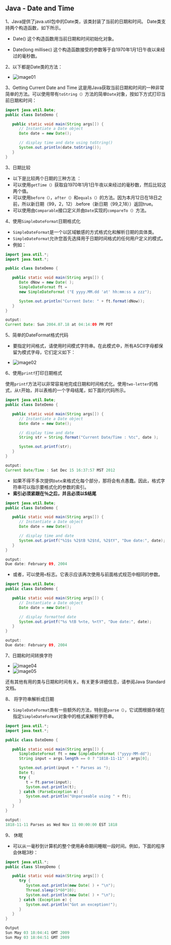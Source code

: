 ## Java - Date and Time
1、Java提供了java.util包中的Date类，该类封装了当前的日期和时间。
Date类支持两个构造函数，如下所示。
- Date()
这个构造函数用当前日期和时间初始化对象。

- Date(long millisec)
这个构造函数接受的参数等于自1970年1月1日午夜以来经过的毫秒数。

2、以下都是Date类的方法：

-  ![image01](images/2018/05/image01.png)

3、Getting Current Date and Time
这是用Java获取当前日期和时间的一种非常简单的方法。可以使用带有`toString（）`方法的简单`Date`对象，按如下方式打印当前日期和时间：
```java
import java.util.Date;
public class DateDemo {

   public static void main(String args[]) {
      // Instantiate a Date object
      Date date = new Date();

      // display time and date using toString()
      System.out.println(date.toString());
   }
}
```

3、日期比较
- 以下是比较两个日期的三种方法 ：
- 可以使用`getTime（）`获取自1970年1月1日午夜以来经过的毫秒数，然后比较这两个值。
- 可以使用`before（）`，`after（）`和`equals（）`的方法。因为本月12日在18日之前，所以新日期（99，2，12）.before（新日期（99,2,18））返回true。
- 可以使用由`Comparable`接口定义并由`Date`实现的`compareTo（）`方法。

4、使用`SimpleDateFormat`日期格式化
- `SimpleDateFormat`是一个以区域敏感的方式格式化和解析日期的具体类。
- `SimpleDateFormat`允许您首先选择用于日期时间格式的任何用户定义的模式。
- 例如：

```java
import java.util.*;
import java.text.*;

public class DateDemo {

   public static void main(String args[]) {
      Date dNow = new Date( );
      SimpleDateFormat ft =
      new SimpleDateFormat ("E yyyy.MM.dd 'at' hh:mm:ss a zzz");

      System.out.println("Current Date: " + ft.format(dNow));
   }
}
```
```java
output:
Current Date: Sun 2004.07.18 at 04:14:09 PM PDT
```

5、简单的DateFormat格式代码

- 要指定时间格式，请使用时间模式字符串。在此模式中，所有ASCII字母都保留为模式字母，它们定义如下：

- ![image02](images/2018/05/image02.png)

6、使用`printf`打印日期格式

使用`printf`方法可以非常容易地完成日期和时间格式化。使用`two-letter`的格式，从`t`开始，并以表格的一个字母结尾，如下面的代码所示。

```java
import java.util.Date;
public class DateDemo {

   public static void main(String args[]) {
      // Instantiate a Date object
      Date date = new Date();

      // display time and date
      String str = String.format("Current Date/Time : %tc", date );

      System.out.printf(str);
   }
}
```
```java
output:
Current Date/Time : Sat Dec 15 16:37:57 MST 2012
```
- 如果不得不多次提供`Date`来格式化每个部分，那将会有点愚蠢。因此，格式字符串可以指示要格式化的参数的索引。
- **索引必须紧跟在％之后，并且必须以$结尾**

```java
import java.util.Date;
public class DateDemo {

   public static void main(String args[]) {
      // Instantiate a Date object
      Date date = new Date();

      // display time and date
      System.out.printf("%1$s %2$tB %2$td, %2$tY", "Due date:", date);
   }
}
```
```java
output:
Due date: February 09, 2004
```
- 或者，可以使用`<`标志。它表示应该再次使用与前面格式规范中相同的参数。

```java
import java.util.Date;
public class DateDemo {

   public static void main(String args[]) {
      // Instantiate a Date object
      Date date = new Date();

      // display formatted date
      System.out.printf("%s %tB %<te, %<tY", "Due date:", date);
   }
}
```
```java
output:
Due date: February 09, 2004
```
7、日期和时间转换字符

- ![image04](images/2018/05/image04.png)
- ![image05](images/2018/05/image05.png)

还有其他有用的类与日期和时间有关。有关更多详细信息，请参阅Java Standard文档。

8、 将字符串解析成日期
- `SimpleDateFormat`类有一些额外的方法，特别是`parse（）`，它试图根据存储在指定`SimpleDateFormat`对象中的格式来解析字符串。

```java
import java.util.*;
import java.text.*;

public class DateDemo {

   public static void main(String args[]) {
      SimpleDateFormat ft = new SimpleDateFormat ("yyyy-MM-dd");
      String input = args.length == 0 ? "1818-11-11" : args[0];

      System.out.print(input + " Parses as ");
      Date t;
      try {
         t = ft.parse(input);
         System.out.println(t);
      } catch (ParseException e) {
         System.out.println("Unparseable using " + ft);
      }
   }
}
```
```java
output:
1818-11-11 Parses as Wed Nov 11 00:00:00 EST 1818
```
9、 休眠
- 可以从一毫秒到计算机的整个使用寿命期间睡眠一段时间。例如，下面的程序会休眠3秒：
```java
import java.util.*;
public class SleepDemo {

   public static void main(String args[]) {
      try {
         System.out.println(new Date( ) + "\n");
         Thread.sleep(5*60*10);
         System.out.println(new Date( ) + "\n");
      } catch (Exception e) {
         System.out.println("Got an exception!");
      }
   }
}
```
```java
Output
Sun May 03 18:04:41 GMT 2009
Sun May 03 18:04:51 GMT 2009
```
